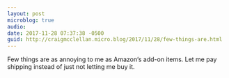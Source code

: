 ```yaml
---
layout: post
microblog: true
audio: 
date: 2017-11-28 07:37:38 -0500
guid: http://craigmcclellan.micro.blog/2017/11/28/few-things-are.html
---
```

Few things are as annoying to me as Amazon‘s add-on items. Let me pay shipping instead of just not letting me buy it.
